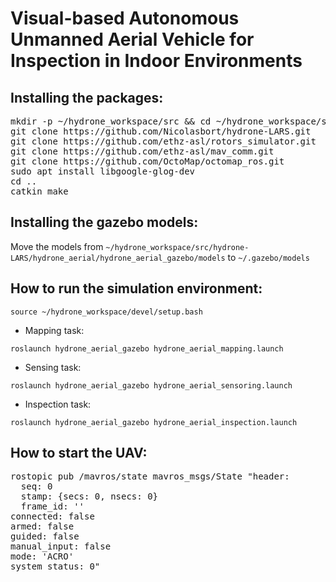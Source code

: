 # Visual-based Autonomous Unmanned Aerial Vehicle for Inspection in Indoor Environments

## Installing the packages:

<pre>
mkdir -p ~/hydrone_workspace/src && cd ~/hydrone_workspace/src
git clone https://github.com/Nicolasbort/hydrone-LARS.git
git clone https://github.com/ethz-asl/rotors_simulator.git
git clone https://github.com/ethz-asl/mav_comm.git
git clone https://github.com/OctoMap/octomap_ros.git
sudo apt install libgoogle-glog-dev
cd ..
catkin_make
</pre>


## Installing the gazebo models:


Move the models from `~/hydrone_workspace/src/hydrone-LARS/hydrone_aerial/hydrone_aerial_gazebo/models` to `~/.gazebo/models`


## How to run the simulation environment:

`source ~/hydrone_workspace/devel/setup.bash`

* Mapping task:

`roslaunch hydrone_aerial_gazebo hydrone_aerial_mapping.launch`

* Sensing task:

`roslaunch hydrone_aerial_gazebo hydrone_aerial_sensoring.launch`

* Inspection task:

`roslaunch hydrone_aerial_gazebo hydrone_aerial_inspection.launch`

## How to start the UAV:

<pre>
rostopic pub /mavros/state mavros_msgs/State "header:
  seq: 0
  stamp: {secs: 0, nsecs: 0}
  frame_id: ''
connected: false
armed: false
guided: false
manual_input: false
mode: 'ACRO'
system_status: 0"
</pre>

